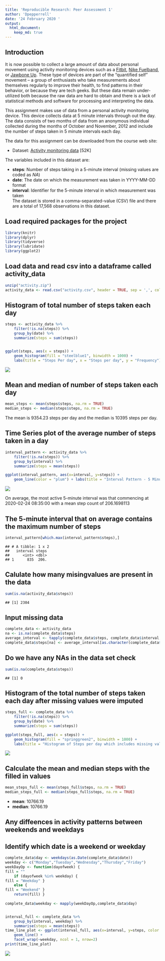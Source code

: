 ```yaml
---
title: 'Reproducible Research: Peer Assessment 1'
author: 'Dpepperrell'
date: '24 February 2020 '
output:
  html_document:
    keep_md: true
---
```



## Introduction
It is now possible to collect a large amount of data about personal movement using activity monitoring devices such as a [Fitbit](https://www.fitbit.com/home), [Nike Fuelband](https://www.nike.com/us/en_us/c/nikeplus-fuelband), or [Jawbone Up](https://jawbone.com/up). These type of devices are part of the “quantified self” movement – a group of enthusiasts who take measurements about themselves regularly to improve their health, to find patterns in their behavior, or because they are tech geeks. But these data remain under-utilized both because the raw data are hard to obtain and there is a lack of statistical methods and software for processing and interpreting the data.

This assignment makes use of data from a personal activity monitoring device. This device collects data at 5 minute intervals through out the day. The data consists of two months of data from an anonymous individual collected during the months of October and November, 2012 and include the number of steps taken in 5 minute intervals each day.

The data for this assignment can be downloaded from the course web site:

* Dataset: [Activity monitoring data](https://d396qusza40orc.cloudfront.net/repdata%2Fdata%2Factivity.zip) [52K]

The variables included in this dataset are:

- **steps**: Number of steps taking in a 5-minute interval (missing values are coded as *NA*) </br>
- **date**: The date on which the measurement was taken in YYYY-MM-DD format </br>
- **interval**: Identifier for the 5-minute interval in which measurement was taken </br>
The dataset is stored in a comma-separated-value (CSV) file and there are a total of 17,568 observations in this dataset.


## Load required packages for the project

```r
library(knitr)
library(dplyr)
library(tidyverse)
library(lubridate)
library(ggplot2)
```

## Load data and read csv into a dataframe called activity_data

```r
unzip("activity.zip")
activity_data <- read.csv("activity.csv", header = TRUE, sep = ',', colClasses = c("numeric", "character", "integer"))
```


## Histogram of total number of steps taken each day

```r
steps <- activity_data %>%
    filter(!is.na(steps)) %>%
    group_by(date) %>%
    summarize(steps = sum(steps))


ggplot(steps, aes(x = steps)) +
    geom_histogram(fill = "steelblue1", binwidth = 1000) +
    labs(title = "Steps Per day", x = "Steps per day", y = "Frequency")
```

![](PA1_template_files/figure-html/unnamed-chunk-3-1.png)<!-- -->


## Mean and median of number of steps taken each day

```r
mean_steps <- mean(steps$steps, na.rm = TRUE)
median_steps <- median(steps$steps, na.rm = TRUE)
```
The mean is 9354.23 steps per day and the median is 10395 steps per day.

## Time Series plot of the average number of steps taken in a day

```r
interval_pattern <- activity_data %>%
    filter(!is.na(steps)) %>%
    group_by(interval) %>%
    summarize(steps = mean(steps))

ggplot(interval_pattern, aes(x=interval, y=steps)) +
    geom_line(color = "plum") + labs(title = "Interval Pattern - 5 Minutes")
```

![](PA1_template_files/figure-html/unnamed-chunk-5-1.png)<!-- -->

On average, the most active 5-minute interval was that commencing at 2020-02-24 08:35:00 with a mean step count of 206.1698113

## The 5-minute interval that on average contains the maximum number of steps

```r
interval_pattern[which.max(interval_pattern$steps),]
```

```
## # A tibble: 1 x 2
##   interval steps
##      <int> <dbl>
## 1      835  206.
```

## Calulate how many misingvalues are present in the data

```r
sum(is.na(activity_data$steps))
```

```
## [1] 2304
```


## Input missing data

```r
complete_data <- activity_data
na <- is.na(complete_data$steps)
average_interval <- tapply(complete_data$steps, complete_data$interval, mean, na.rm = TRUE, simplify = TRUE)
complete_data$steps[na] <- average_interval[as.character(complete_data$interval[na])]
```

## Do we have any NAs in the data set check

```r
sum(is.na(complete_data$steps))
```

```
## [1] 0
```


## Histogram of the total number of steps taken each day after missing values were imputed

```r
steps_full <- complete_data %>%
    filter(!is.na(steps)) %>%
    group_by(date) %>%
    summarize(steps = sum(steps))

ggplot(steps_full, aes(x = steps)) +
    geom_histogram(fill = "springgreen2", binwidth = 1000) +
    labs(title = "Histogram of Steps per day which includes missing values", x = "Steps per day", y = "Frequency")
```

![](PA1_template_files/figure-html/unnamed-chunk-10-1.png)<!-- -->


## Calculate the mean and median steps with the filled in values

```r
mean_steps_full <- mean(steps_full$steps, na.rm = TRUE)
median_steps_full <- median(steps_full$steps, na.rm = TRUE)
```
- **mean**: 10766.19
- **median**: 10766.19


## Any diffeences in activity patterns between weekends and weekdays

## Identify which date is a weekend or weekday

```r
complete_data$day <- weekdays(as.Date(complete_data$date)) 
weekday <- c("Monday","Tuesday","Wednesday","Thursday","Friday") 
weekDayOp <- function(dayofweek) { 
fill = "" 
    if (dayofweek %in% weekday) { 
fill = "Weekday" } 
    else { 
fill = "Weekend" } 
    return(fill) } 
  
complete_data$weekday <- mapply(weekDayOp,complete_data$day) 


interval_full <- complete_data %>%
    group_by(interval, weekday) %>%
    summarise(steps = mean(steps))
time_line_plot <- ggplot(interval_full, aes(x=interval, y=steps, color = weekday)) +
    geom_line() +
    facet_wrap(~weekday, ncol = 1, nrow=2)
print(time_line_plot)
```

![](PA1_template_files/figure-html/unnamed-chunk-12-1.png)<!-- -->




